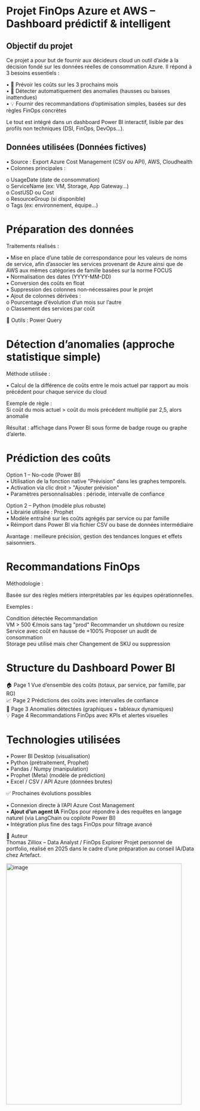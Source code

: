 # Projet FinOps Azure et AWS – Dashboard prédictif & intelligent  

## Objectif du projet  

Ce projet a pour but de fournir aux décideurs cloud un outil d’aide à la décision fondé sur les données réelles de consommation Azure. Il répond à 3 besoins essentiels :  

•	🔮 Prévoir les coûts sur les 3 prochains mois  
•	🚨 Détecter automatiquement des anomalies (hausses ou baisses inattendues)  
•	💡 Fournir des recommandations d’optimisation simples, basées sur des règles FinOps concrètes  


Le tout est intégré dans un dashboard Power BI interactif, lisible par des profils non techniques (DSI, FinOps, DevOps…).  
 
## Données utilisées (Données fictives) 
•	Source : Export Azure Cost Management (CSV ou API), AWS, Cloudhealth 
•	Colonnes principales :  

o	UsageDate (date de consommation)  
o	ServiceName (ex: VM, Storage, App Gateway…)  
o	CostUSD ou Cost  
o	ResourceGroup (si disponible)  
o	Tags (ex: environnement, équipe…)  
 
# Préparation des données  
Traitements réalisés :  

•	Mise en place d’une table de correspondance pour les valeurs de noms de service, afin d’associer les services provenant de Azure ainsi que de AWS aux mêmes catégories de famille basées sur la norme FOCUS  
•	Normalisation des dates (YYYY-MM-DD)  
•	Conversion des coûts en float  
•	Suppression des colonnes non-nécessaires pour le projet  
•	Ajout de colonnes dérivées :  
o	Pourcentage d’évolution d’un mois sur l’autre  
o	Classement des services par coût  

🔧 Outils : Power Query   
 
# Détection d’anomalies (approche statistique simple)  
Méthode utilisée :  

•	Calcul de la différence de coûts entre le mois actuel par rapport au mois précédent pour chaque service du cloud  

Exemple de règle :  
Si coût du mois actuel > coût du mois précédent multiplié par 2,5, alors anomalie  

Résultat : affichage dans Power BI sous forme de badge rouge ou graphe d’alerte.  
 
# Prédiction des coûts  

Option 1 – No-code (Power BI)   
•	Utilisation de la fonction native "Prévision" dans les graphes temporels.  
•	Activation via clic droit > "Ajouter prévision"  
•	Paramètres personnalisables : période, intervalle de confiance  

Option 2 – Python (modèle plus robuste)   
•	Librairie utilisée : Prophet  
•	Modèle entraîné sur les coûts agrégés par service ou par famille  
•	Réimport dans Power BI via fichier CSV ou base de données intermédiaire  

Avantage : meilleure précision, gestion des tendances longues et effets saisonniers.  
 
# Recommandations FinOps  

Méthodologie :  

Basée sur des règles métiers interprétables par les équipes opérationnelles.  

Exemples :  

Condition détectée	Recommandation  
VM > 500 €/mois sans tag "prod"	Recommander un shutdown ou resize  
Service avec coût en hausse de +100%	Proposer un audit de consommation  
Storage peu utilisé mais cher	Changement de SKU ou suppression  
 
# Structure du Dashboard Power BI  
 
🏠 Page 1	Vue d’ensemble des coûts (totaux, par service, par famille, par RG)  
📈 Page 2	Prédictions des coûts avec intervalles de confiance  
🚨 Page 3	Anomalies détectées (graphiques + tableaux dynamiques)  
💡 Page 4	Recommandations FinOps avec KPIs et alertes visuelles  
 
# Technologies utilisées  

•	Power BI Desktop (visualisation)  
•	Python (prétraitement, Prophet)  
•	Pandas / Numpy (manipulation)  
•	Prophet (Meta) (modèle de prédiction)  
•	Excel / CSV / API Azure (données brutes)  
 
✅ Prochaines évolutions possibles  

•	Connexion directe à l’API Azure Cost Management  
•	**Ajout d’un agent IA** FinOps pour répondre à des requêtes en langage naturel (via LangChain ou copilote Power BI)  
•	Intégration plus fine des tags FinOps pour filtrage avancé  
 
📌 Auteur  
Thomas Zilliox – Data Analyst / FinOps Explorer
Projet personnel de portfolio, réalisé en 2025 dans le cadre d’une préparation au conseil IA/Data chez Artefact.
 

<img width="470" height="644" alt="image" src="https://github.com/user-attachments/assets/b273a392-f50b-48d3-8a12-145c7b2d6021" />

